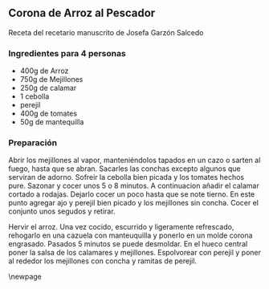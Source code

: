 ## Corona de Arroz al Pescador

Receta del recetario manuscrito de Josefa Garzón Salcedo

### Ingredientes para 4 personas

- 400g de Arroz
- 750g de Mejillones
- 250g de calamar
- 1 cebolla
- perejil
- 400g de tomates
- 50g de mantequilla

### Preparación

Abrir los mejillones al vapor, manteniéndolos tapados en un cazo o sarten al fuego, hasta que se abran.
Sacarles las conchas excepto algunos que serviran de adorno.
Sofreir la cebolla bien picada y los tomates hechos pure.
Sazonar y cocer unos 5 o 8 minutos.
A continuacion añadir el calamar cortado a rodajas.
Dejarlo cocer un poco hasta que se note tierno.
En este punto agregar ajo y perejil bien picado y los mejillones sin concha.
Cocer el conjunto unos segudos y retirar.

Hervir el arroz.
Una vez cocido, escurrido y ligeramente refrescado,
rehogarlo en una cazuela con manteuquilla y ponerlo en un molde corona engrasado.
Pasados 5 minutos se puede desmoldar.
En el hueco central poner la salsa de los calamares y mejillones.
Espolvorear con perejil y poner al rededor los mejillones con concha y ramitas de perejil.


\newpage
